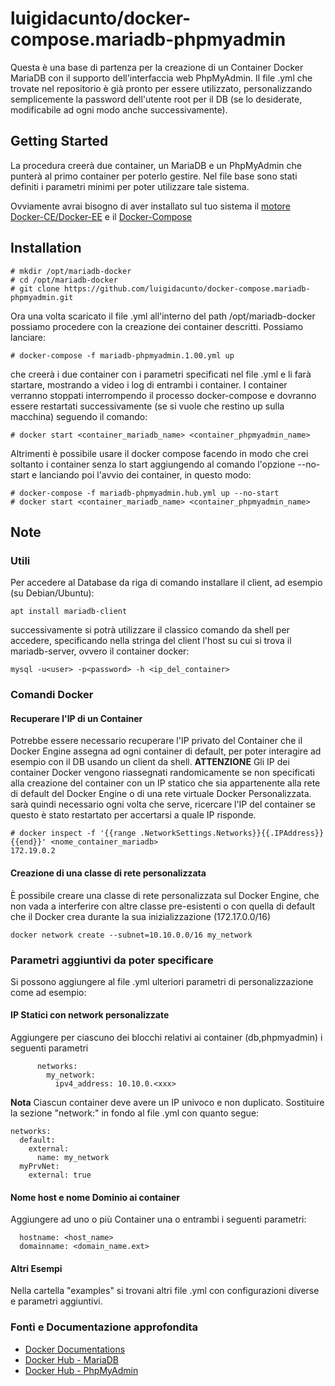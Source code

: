 # luigidacunto/docker-compose.mariadb-phpmyadmin

Questa è una base di partenza per la creazione di un Container Docker MariaDB con il supporto dell'interfaccia web PhpMyAdmin. Il file .yml che trovate nel repositorio è già pronto per essere utilizzato, personalizzando semplicemente la password dell'utente root per il DB (se lo desiderate, modificabile ad ogni modo anche successivamente).


## Getting Started

La procedura creerà due container, un MariaDB e un PhpMyAdmin che punterà al primo container per poterlo gestire. Nel file base sono stati definiti i parametri minimi per poter utilizzare tale sistema.

Ovviamente avrai bisogno di aver installato sul tuo sistema il [motore Docker-CE/Docker-EE](https://docs.docker.com/engine/) e il [Docker-Compose](https://docs.docker.com/compose/)

## Installation

```
# mkdir /opt/mariadb-docker
# cd /opt/mariadb-docker
# git clone https://github.com/luigidacunto/docker-compose.mariadb-phpmyadmin.git
```
Ora una volta scaricato il file .yml all'interno del path /opt/mariadb-docker possiamo procedere con la creazione dei container descritti. Possiamo lanciare:
```
# docker-compose -f mariadb-phpmyadmin.1.00.yml up
```
che creerà i due container con i parametri specificati nel file .yml e li farà startare, mostrando a video i log di entrambi i container. I container verranno stoppati interrompendo il processo docker-compose e dovranno essere restartati successivamente (se si vuole che restino up sulla macchina) seguendo il comando:
```
# docker start <container_mariadb_name> <container_phpmyadmin_name>
```
Altrimenti è possibile usare il docker compose facendo in modo che crei soltanto i container senza lo start aggiungendo al comando l'opzione --no-start e lanciando poi l'avvio dei container, in questo modo:
```
# docker-compose -f mariadb-phpmyadmin.hub.yml up --no-start
# docker start <container_mariadb_name> <container_phpmyadmin_name>
```
## Note 
### Utili
Per accedere al Database da riga di comando installare il client, ad esempio (su Debian/Ubuntu):
```
apt install mariadb-client
```
successivamente si potrà utilizzare il classico comando da shell per accedere, specificando nella stringa del client l'host su cui si trova il mariadb-server, ovvero il container docker:
```
mysql -u<user> -p<password> -h <ip_del_container>
```

### Comandi Docker
#### Recuperare l'IP di un Container
Potrebbe essere necessario recuperare l'IP privato del Container che il Docker Engine assegna ad ogni container di default, per poter interagire ad esempio con il DB usando un client da shell. **ATTENZIONE** Gli IP dei container Docker vengono riassegnati randomicamente se non specificati alla creazione del container con un IP statico che sia appartenente alla rete di default del Docker Engine o di una rete virtuale Docker Personalizzata. sarà quindi necessario ogni volta che serve, ricercare l'IP del container se questo è stato restartato per accertarsi a quale IP risponde.
```
# docker inspect -f '{{range .NetworkSettings.Networks}}{{.IPAddress}}{{end}}' <nome_container_mariadb>
172.19.0.2
```
#### Creazione di una classe di rete personalizzata
È possibile creare una classe di rete personalizzata sul Docker Engine, che non vada a interferire con altre classe pre-esistenti o con quella di default che il Docker crea durante la sua inizializzazione (172.17.0.0/16)
```
docker network create --subnet=10.10.0.0/16 my_network
```
### Parametri aggiuntivi da poter specificare 
Si possono aggiungere al file .yml ulteriori parametri di personalizzazione come ad esempio:
#### IP Statici con network personalizzate
Aggiungere per ciascuno dei blocchi relativi ai container (db,phpmyadmin) i seguenti parametri
```
      networks:
        my_network:
          ipv4_address: 10.10.0.<xxx>
```
**Nota** Ciascun container deve avere un IP univoco e non duplicato.
Sostituire la sezione "network:" in fondo al file .yml con quanto segue:
```
networks:
  default:
    external:
      name: my_network
  myPrvNet:
    external: true
```
#### Nome host e nome Dominio ai container
Aggiungere ad uno o più Container una o entrambi i seguenti parametri:
```
  hostname: <host_name>
  domainname: <domain_name.ext>
```
#### Altri Esempi
Nella cartella "examples" si trovani altri file .yml con configurazioni diverse e parametri aggiuntivi.

### Fonti e Documentazione approfondita
* [Docker Documentations](https://docs.docker.com/)
* [Docker Hub - MariaDB](https://hub.docker.com/_/mariadb)
* [Docker Hub - PhpMyAdmin](https://hub.docker.com/r/phpmyadmin/phpmyadmin)
